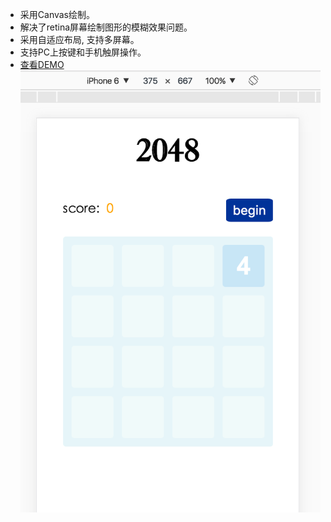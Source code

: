 - 采用Canvas绘制。
- 解决了retina屏幕绘制图形的模糊效果问题。
- 采用自适应布局, 支持多屏幕。
- 支持PC上按键和手机触屏操作。
- [查看DEMO](https://honeyjie.github.io/2048)
![图片](./img2.png)
